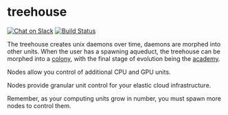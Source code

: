 # treehouse
[![Chat on Slack](https://img.shields.io/badge/chat-on%20slack-7A5979.svg)](https://nonsensews.slack.com/messages) [![Build Status](https://travis-ci.org/nonsensews/treehouse.svg?branch=master)](https://travis-ci.org/nonsensews/treehouse)

The treehouse creates unix daemons over time, daemons are morphed into other units. When the user has a spawning aqueduct, the treehouse can be morphed into a [colony](https://github.com/nonsensews/colony), with the final stage of evolution being the [academy](https://github.com/nonsensews/academy).

Nodes allow you control of additional CPU and GPU units.

Nodes provide granular unit control for your elastic cloud infrastructure.

Remember, as your computing units grow in number, you must spawn more nodes to control them.
